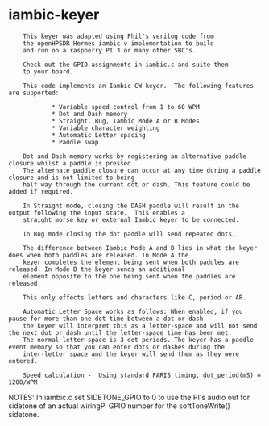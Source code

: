 # 	iambic-keyer

        This keyer was adapted using Phil's verilog code from
        the openHPSDR Hermes iambic.v implementation to build
        and run on a raspberry PI 3 or many other SBC's.

        Check out the GPIO assignments in iambic.c and suite them
        to your board.

        This code implements an Iambic CW keyer.  The following features are supported:

                * Variable speed control from 1 to 60 WPM
                * Dot and Dash memory
                * Straight, Bug, Iambic Mode A or B Modes
                * Variable character weighting
                * Automatic Letter spacing
                * Paddle swap

        Dot and Dash memory works by registering an alternative paddle closure whilst a paddle is pressed.
        The alternate paddle closure can occur at any time during a paddle closure and is not limited to being
        half way through the current dot or dash. This feature could be added if required.

        In Straight mode, closing the DASH paddle will result in the output following the input state.  This enables a
        straight morse key or external Iambic keyer to be connected.

        In Bug mode closing the dot paddle will send repeated dots.

        The difference between Iambic Mode A and B lies in what the keyer does when both paddles are released. In Mode A the
        keyer completes the element being sent when both paddles are released. In Mode B the keyer sends an additional
        element opposite to the one being sent when the paddles are released.

        This only effects letters and characters like C, period or AR.

        Automatic Letter Space works as follows: When enabled, if you pause for more than one dot time between a dot or dash
        the keyer will interpret this as a letter-space and will not send the next dot or dash until the letter-space time has been met.
        The normal letter-space is 3 dot periods. The keyer has a paddle event memory so that you can enter dots or dashes during the
        inter-letter space and the keyer will send them as they were entered.

        Speed calculation -  Using standard PARIS timing, dot_period(mS) = 1200/WPM

NOTES:
        In iambic.c set SIDETONE_GPIO to 0 to use the PI's audio out for sidetone
        of an actual wiringPi GPIO number for the softToneWrite() sidetone.
